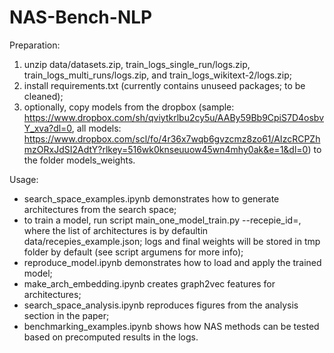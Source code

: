 # NAS-Bench-NLP

Preparation:
1. unzip data/datasets.zip, train\_logs\_single\_run/logs.zip, train\_logs\_multi\_runs/logs.zip, and train\_logs\_wikitext-2/logs.zip;
2. install requirements.txt (currently contains unuseed packages; to be cleaned);
3. optionally, copy models from the dropbox (sample: https://www.dropbox.com/sh/qviytkrlbu2cy5u/AABy59Bb9CpiS7D4osbvY_xva?dl=0, all models: https://www.dropbox.com/scl/fo/4r36x7wqb6gvzcmz8zo61/AIzcRCPZhmzORxJdSI2AdtY?rlkey=516wk0knseuuow45wn4mhy0ak&e=1&dl=0) to the folder models\_weights.

Usage:
* search\_space\_examples.ipynb demonstrates how to generate architectures from the search space;
* to train a model, run script main\_one\_model\_train.py --recepie\_id=<index of the architecture from the list>, where the list of architectures is by defaultin data/recepies\_example.json; logs and final weights will be stored in tmp folder by default (see script argumens for more info); 
* reproduce\_model.ipynb demonstrates how to load and apply the trained model;
* make\_arch\_embedding.ipynb creates graph2vec features for architectures;
* search\_space\_analysis.ipynb reproduces figures from the analysis section in the paper;
* benchmarking\_examples.ipynb shows how NAS methods can be tested based on precomputed results in the logs.




